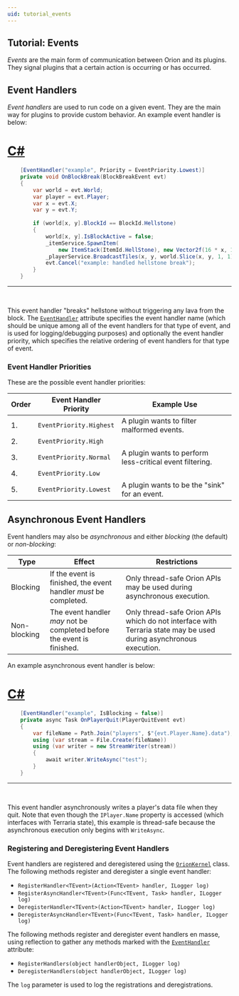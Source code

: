 ```yaml
---
uid: tutorial_events
---
```


## Tutorial: Events

*Events* are the main form of communication between Orion and its plugins. They signal plugins that a certain action is occurring or has occurred. 

## Event Handlers

*Event handlers* are used to run code on a given event. They are the main way for plugins to provide custom behavior. An example event handler is below:

# [C#](#tab/c-sharp)

```csharp
    [EventHandler("example", Priority = EventPriority.Lowest)]
    private void OnBlockBreak(BlockBreakEvent evt)
    {
        var world = evt.World;
        var player = evt.Player;
        var x = evt.X;
        var y = evt.Y;
        
        if (world[x, y].BlockId == BlockId.Hellstone)
        {
            world[x, y].IsBlockActive = false;
            _itemService.SpawnItem(
                new ItemStack(ItemId.HellStone), new Vector2f(16 * x, 16 * y));
            _playerService.BroadcastTiles(x, y, world.Slice(x, y, 1, 1));
            evt.Cancel("example: handled hellstone break");
        }
    }
```

***

&nbsp;

This event handler "breaks" hellstone without triggering any lava from the block. The [`EventHandler`](xref:Orion.Core.Framework.Events.EventHandlerAttribute) attribute specifies the event handler name (which should be unique among all of the event handlers for that type of event, and is used for logging/debugging purposes) and optionally the event handler priority, which specifies the relative ordering of event handlers for that type of event.

### Event Handler Priorities

These are the possible event handler priorities:

| Order | Event Handler Priority | Example Use |
|-------|------------------------|-------------|
| 1. | `EventPriority.Highest` | A plugin wants to filter malformed events. |
| 2. | `EventPriority.High` | |
| 3. | `EventPriority.Normal` | A plugin wants to perform less-critical event filtering. |
| 4. | `EventPriority.Low` | |
| 5. | `EventPriority.Lowest` | A plugin wants to be the "sink" for an event. |

## Asynchronous Event Handlers

Event handlers may also be *asynchronous* and either *blocking* (the default) or *non-blocking*:

| Type | Effect | Restrictions |
|------|--------|--------------|
| Blocking | If the event is finished, the event handler *must* be completed.| Only thread-safe Orion APIs may be used during asynchronous execution. |
| Non-blocking | The event handler *may* not be completed before the event is finished. | Only thread-safe Orion APIs which do not interface with Terraria state may be used during asynchronous execution. |

An example asynchronous event handler is below:

# [C#](#tab/c-sharp)

```csharp
    [EventHandler("example", IsBlocking = false)]
    private async Task OnPlayerQuit(PlayerQuitEvent evt)
    {
        var fileName = Path.Join("players", $"{evt.Player.Name}.data");
        using (var stream = File.Create(fileName))
        using (var writer = new StreamWriter(stream))
        {
            await writer.WriteAsync("test");
        }
    }
```

***

&nbsp;

This event handler asynchronously writes a player's data file when they quit. Note that even though the `IPlayer.Name` property is accessed (which interfaces with Terraria state), this example is thread-safe because the asynchronous execution only begins with `WriteAsync`. 

### Registering and Deregistering Event Handlers

Event handlers are registered and deregistered using the [`OrionKernel`](xref:Orion.Core.OrionKernel) class. The following methods register and deregister a single event handler:

* `RegisterHandler<TEvent>(Action<TEvent> handler, ILogger log)`
* `RegisterAsyncHandler<TEvent>(Func<TEvent, Task> handler, ILogger log)`
* `DeregisterHandler<TEvent>(Action<TEvent> handler, ILogger log)`
* `DeregisterAsyncHandler<TEvent>(Func<TEvent, Task> handler, ILogger log)`

The following methods register and deregister event handlers en masse, using reflection to gather any methods marked with the [`EventHandler`](xref:Orion.Core.Framework.Events.EventHandlerAttribute) attribute:

* `RegisterHandlers(object handlerObject, ILogger log)`
* `DeregisterHandlers(object handlerObject, ILogger log)`

The `log` parameter is used to log the registrations and deregistrations.

